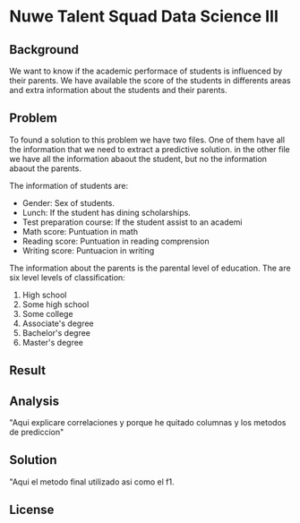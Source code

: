 # Nuwe Talent Squad Data Science III
## Background
We want to know if the academic performace of students is influenced by their parents. We have available the score of the students in differents areas and extra information about the students and their parents.

## Problem
To  found a solution to this problem we have two files. One of them have all the information that we need to extract a predictive solution. in the other file we have all the information abaout the student, but no the information abaout the parents.

The information of students are:
- Gender: Sex of students.
- Lunch: If the student has dining scholarships.
- Test preparation course: If the student assist to an academi
- Math score: Puntuation in math
- Reading score: Puntuation in reading comprension
- Writing score: Puntuacion in writing

The information about the parents is the parental level of education. The are six level levels of classification:
1. High school
2. Some high school
3. Some college
4. Associate's degree
5. Bachelor's degree
6. Master's degree

## Result

## Analysis
"Aqui explicare correlaciones y porque he quitado columnas y los metodos de prediccion"

## Solution
"Aqui el metodo final utilizado asi como el f1.

## License
